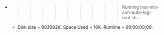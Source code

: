 * >>>>>>>>> Running inst-min-con-auto-log-root.sh ...
  * Disk size = 902092K. Space Used = 16K. Runtime = 00:00:00:00.

